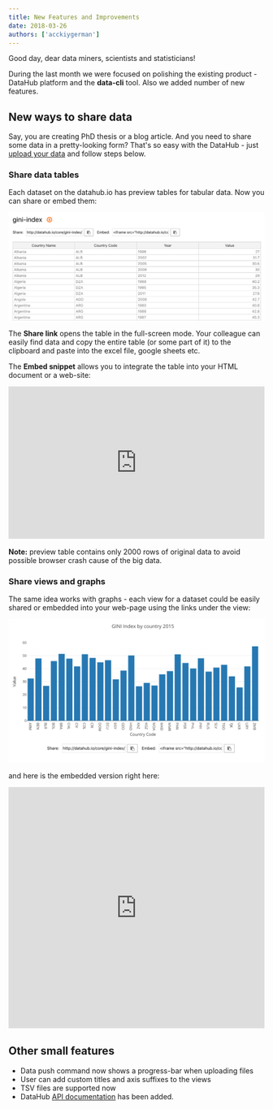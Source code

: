 ```yaml
---
title: New Features and Improvements
date: 2018-03-26
authors: ['acckiygerman']
---
```


Good day, dear data miners, scientists and statisticians!

During the last month we were focused on polishing the existing product - DataHub platform and the **data-cli** tool. Also we added number of new features.

## New ways to share data

Say, you are creating PhD thesis or a blog article. And you need to share some data in a pretty-looking form? That's so easy with the DataHub - just [upload your data](https://datahub.io/docs/getting-started/publishing-data)  and follow steps below.

### Share data tables

Each dataset on the datahub.io has preview tables for tabular data. Now you can share or embed them:

![](/static/img/docs/share-embed-tables.png)

The **Share link** opens the table in the full-screen mode. Your colleague can easily find data and copy the entire table (or some part of it) to the clipboard and paste into the excel file, google sheets etc.

The **Embed snippet** allows you to integrate the table into your HTML document or a web-site:

<iframe src="https://datahub.io/core/gini-index/r/0.html" width="100%" height="300px" frameborder="0"></iframe>

**Note:** preview table contains only 2000 rows of original data to avoid possible browser crash cause of the big data.

### Share views and graphs

The same idea works with graphs - each view for a dataset could be easily shared or embedded into your web-page using the links under the view:

![](/static/img/docs/share-embed-graphs.png)

and here is the embedded version right here:

<iframe src="https://datahub.io/core/gini-index/view/0" width="100%" height="475px" frameborder="0"></iframe>

## Other small features

- Data push command now shows a progress-bar when uploading files
- User can add custom titles and axis suffixes to the views
- TSV files are supported now
- DataHub [API documentation](https://datahub.io/docs/features/api) has been added.
